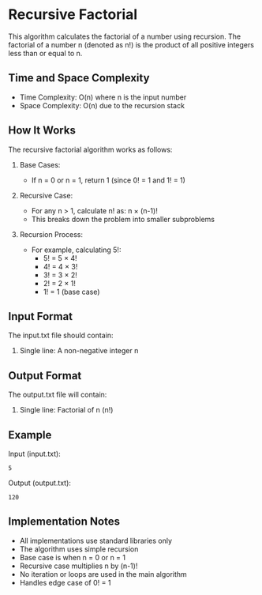 # Recursive Factorial

This algorithm calculates the factorial of a number using recursion. The factorial of a number n (denoted as n!) is the product of all positive integers less than or equal to n.

## Time and Space Complexity

- Time Complexity: O(n) where n is the input number
- Space Complexity: O(n) due to the recursion stack

## How It Works

The recursive factorial algorithm works as follows:

1. Base Cases:
   - If n = 0 or n = 1, return 1 (since 0! = 1 and 1! = 1)

2. Recursive Case:
   - For any n > 1, calculate n! as: n × (n-1)!
   - This breaks down the problem into smaller subproblems

3. Recursion Process:
   - For example, calculating 5!:
     * 5! = 5 × 4!
     * 4! = 4 × 3!
     * 3! = 3 × 2!
     * 2! = 2 × 1!
     * 1! = 1 (base case)

## Input Format

The input.txt file should contain:
1. Single line: A non-negative integer n

## Output Format

The output.txt file will contain:
1. Single line: Factorial of n (n!)

## Example

Input (input.txt):
```
5
```

Output (output.txt):
```
120
```

## Implementation Notes

- All implementations use standard libraries only
- The algorithm uses simple recursion
- Base case is when n = 0 or n = 1
- Recursive case multiplies n by (n-1)!
- No iteration or loops are used in the main algorithm
- Handles edge case of 0! = 1 